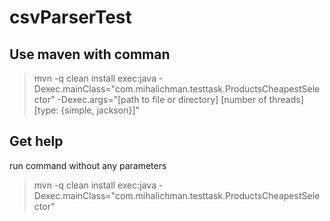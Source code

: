 # csvParserTest

## Use maven with comman
> mvn -q clean install exec:java -Dexec.mainClass="com.mihalichman.testtask.ProductsCheapestSelector" 
> -Dexec.args="[path to file or directory] [number of threads] [type: {simple, jackson}]"

## Get help
run command without any parameters 

> mvn -q clean install exec:java -Dexec.mainClass="com.mihalichman.testtask.ProductsCheapestSelector"
  